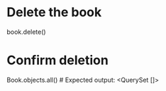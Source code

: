 # Delete the book
book.delete()
# Confirm deletion
Book.objects.all()  # Expected output: <QuerySet []>